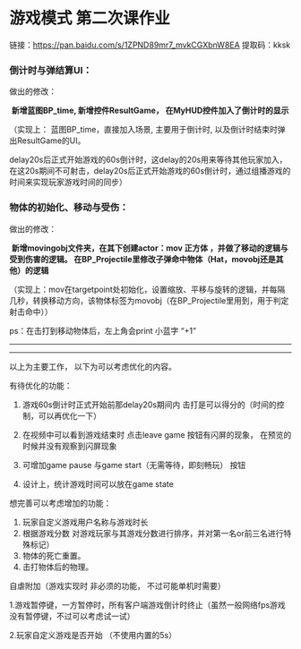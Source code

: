 # 游戏模式  第二次课作业

链接：https://pan.baidu.com/s/1ZPND89mr7_mvkCGXbnW8EA 
提取码：kksk 


### 倒计时与弹结算UI：

做出的修改：

​			 **新增蓝图BP_time, 新增控件ResultGame， 在MyHUD控件加入了倒计时的显示**



  （实现上： 蓝图BP_time，直接加入场景, 主要用于倒计时, 以及倒计时结束时弹出ResultGame的UI。

delay20s后正式开始游戏的60s倒计时，这delay的20s用来等待其他玩家加入，在这20s期间不可射击，delay20s后正式开始游戏的60s倒计时，通过组播游戏的时间来实现玩家游戏时间的同步）





### 物体的初始化、移动与受伤：

做出的修改：

​			**新增movingobj文件夹，在其下创建actor：mov   正方体 ，并做了移动的逻辑与受到伤害的逻辑。 在BP_Projectile里修改子弹命中物体（Hat，movobj还是其他）的逻辑** 



（实现上：mov在targetpoint处初始化，设置缩放、平移与旋转的逻辑，并每隔几秒，转换移动方向，该物体标签为movobj（在BP_Projectile里用到，用于判定射击命中））

ps：在击打到移动物体后，左上角会print 小蓝字   “+1”






----------------------------------------------------------------------------
----------------------------------------------------------------------------
以上为主要工作， 以下为可以考虑优化的内容。



有待优化的功能：

1. 游戏60s倒计时正式开始前那delay20s期间内 击打是可以得分的（时间的控制，可以再优化一下）

2. 在视频中可以看到游戏结束时 点击leave game 按钮有闪屏的现象，  在预览的时候并没有观察到闪屏现象

3. 可增加game pause 与game start（无需等待，即刻畅玩） 按钮 

4. 设计上，统计游戏时间可以放在game state

   

想完善可以考虑增加的功能：

1. 玩家自定义游戏用户名称与游戏时长
2. 根据游戏分数 对游戏玩家与其游戏分数进行排序，并对第一名or前三名进行特殊标记）
3. 物体的死亡重置。
4. 击打物体后的物理。















自虐附加（游戏实现时 非必须的功能，  不过可能单机时需要）

1.游戏暂停键，一方暂停时，所有客户端游戏倒计时终止（虽然一般网络fps游戏没有暂停键，不过可以考虑试一试）

2.玩家自定义游戏是否开始 （不使用内置的5s）
